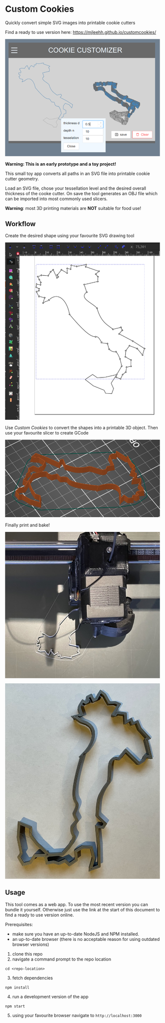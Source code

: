 # Custom Cookies

Quickly convert simple SVG images into printable cookie cutters

Find a ready to use version here: <https://mjleehh.github.io/customcookies/>

![screenshot](resources/screenshot.png)

**Warning: This is an early prototype and a toy project!**

This small toy app converts all paths in an SVG file into printable cookie cutter geometry.

Load an SVG file, chose your tessellation level and the desired overall thickness of 
the cooke cutter. On save the tool generates an OBJ file which can be imported into
most commonly used slicers.

**Warning**: most 3D printing materials are **NOT** suitable for food use!

## Workflow

Create the desired shape using your favourite SVG drawing tool

![svg editor](resources/svg_editor.png)

Use *Custom Cookies* to convert the shapes into a printable 3D object. Then use your favourite slicer to create GCode

![sliced geometry](resources/sliced_italy.png)

Finally print and bake!

![printing](resources/printing.jpg)

![printed cutter](resources/printed_cutter.jpg)

## Usage

This tool comes as a web app. To use the most recent version you can bundle it yourself.
Otherwise just use the link at the start of this document to find a ready to use version online.

Prerequisites: 
- make sure you have an up-to-date NodeJS and NPM installed.
- an up-to-date browser (there is no acceptable reason for using outdated browser versions)

1. clone this repo
2. navigate a command prompt to the repo location
```shell
cd <repo-location>
```
3. fetch dependencies
```shell
npm install
```
4. run a development version of the app
```shell
npm start
```
5. using your favourite browser navigate to `http://localhost:3000`
